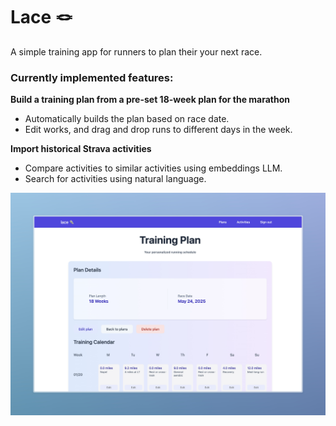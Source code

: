 # Lace 🪢

A simple training app for runners to plan their your next race. 

### Currently implemented features:

**Build a training plan from a pre-set 18-week plan for the marathon** 
  - Automatically builds the plan based on race date. 
  - Edit works, and drag and drop runs to different days in the week. 

**Import historical Strava activities**
  - Compare activities to similar activities using embeddings LLM. 
  - Search for activities using natural language.

![alt text](image.png)